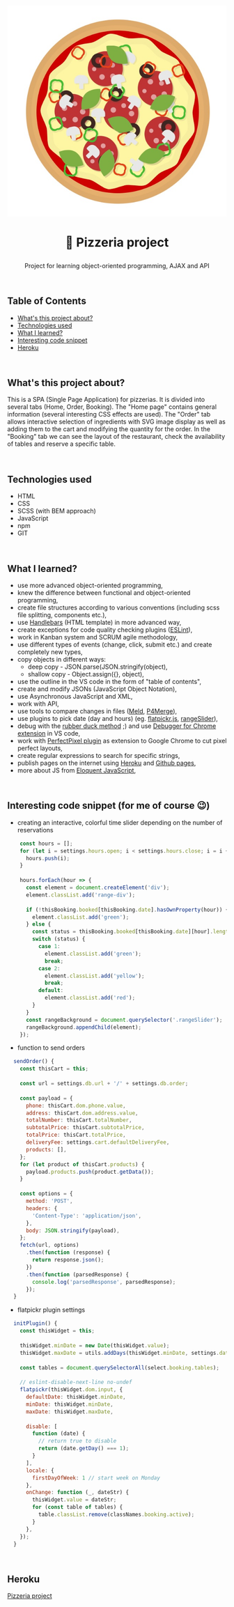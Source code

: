 <p align="center">
<a href="https://mysterious-fjord-34712.herokuapp.com/"><img src="src/images/logo8.jpg" title="pizza" alt="salami pizza"></a>
</p>


# <p align="center">🍕 Pizzeria project</p>
<p align="center">Project for learning object-oriented programming, AJAX and API</p>

</br>

## Table of Contents

- [What's this project about?](#about)
- [Technologies used](#technologies)
- [What I learned?](#what)
- [Interesting code snippet](#interesting)
- [Heroku](#heroku)

</br>

## <a name="about"></a>What's this project about?

This is a SPA (Single Page Application) for pizzerias. It is divided into several tabs (Home, Order, Booking). The "Home page" contains general information (several interesting CSS effects are used). The "Order" tab allows interactive selection of ingredients with SVG image display as well as adding them to the cart and modifying the quantity for the order. In the "Booking" tab we can see the layout of the restaurant, check the availability of tables and reserve a specific table.


</br>

## <a name="technologies"></a>Technologies used
- HTML
- CSS
- SCSS (with BEM approach)
- JavaScript
- npm
- GIT

</br>

## <a name="what"></a>What I learned?
- use more advanced object-oriented programming,
- knew the difference between functional and object-oriented programming,
- create file structures according to various conventions (including scss file splitting, components etc.),
- use <a href='https://handlebarsjs.com/'>Handlebars</a> (HTML template) in more advanced way,
- create exceptions for code quality checking plugins (<a href='https://eslint.org/docs/rules/no-inline-comments#top'>ESLint</a>),
- work in Kanban system and SCRUM agile methodology,
- use different types of events (change, click, submit etc.) and create completely new types,
- copy objects in different ways:
  - deep copy - JSON.parse(JSON.stringify(object),
  - shallow copy - Object.assign({}, object),
- use the outline in the VS code in the form of "table of contents",
- create and modify JSONs (JavaScript Object Notation),
- use Asynchronous JavaScript and XML,
- work with API,
- use tools to compare changes in files (<a href='http://meldmerge.org/'>Meld</a>, <a href='https://www.perforce.com/downloads/visual-merge-tool'>P4Merge</a>),
- use plugins to pick date (day and hours) (eg. <a href='https://flatpickr.js.org/'>flatpickr.js</a>, <a href='https://github.com/Stryzhevskyi/rangeSlider'>rangeSlider</a>),
- debug with the <a href='https://en.wikipedia.org/wiki/Rubber_duck_debugging'>rubber duck method</a> ;) and use <a href='https://marketplace.visualstudio.com/items?itemName=msjsdiag.debugger-for-chrome'>Debugger for Chrome extension</a> in VS code,
- work with <a href='https://chrome.google.com/webstore/detail/perfectpixel-by-welldonec/dkaagdgjmgdmbnecmcefdhjekcoceebi?hl=en'>PerfectPixel plugin</a> as extension to Google Chrome to cut pixel perfect layouts,
- create regular expressions to search for specific strings,
- publish pages on the internet using <a href='https://dashboard.heroku.com/'>Heroku</a> and <a href='https://pages.github.com/'>Github pages</a>,
- more about JS from <a href='https://eloquentjavascript.net/
'>Eloquent JavaScript</a>,



</br>

## <a name="interesting"></a>Interesting code snippet (for me of course 😉)
- creating an interactive, colorful time slider depending on the number of reservations

```js
    const hours = [];
    for (let i = settings.hours.open; i < settings.hours.close; i = i + 0.5) {
      hours.push(i);
    }

    hours.forEach(hour => {
      const element = document.createElement('div');
      element.classList.add('range-div');

      if (!thisBooking.booked[thisBooking.date].hasOwnProperty(hour)) {
        element.classList.add('green');
      } else {
        const status = thisBooking.booked[thisBooking.date][hour].length;
        switch (status) {
          case 1:
            element.classList.add('green');
            break;
          case 2:
            element.classList.add('yellow');
            break;
          default:
            element.classList.add('red');
        }
      }
      const rangeBackground = document.querySelector('.rangeSlider');
      rangeBackground.appendChild(element);
    });
```
- function to send orders

```js
  sendOrder() {
    const thisCart = this;

    const url = settings.db.url + '/' + settings.db.order;

    const payload = {
      phone: thisCart.dom.phone.value,
      address: thisCart.dom.address.value,
      totalNumber: thisCart.totalNumber,
      subtotalPrice: thisCart.subtotalPrice,
      totalPrice: thisCart.totalPrice,
      deliveryFee: settings.cart.defaultDeliveryFee,
      products: [],
    };
    for (let product of thisCart.products) {
      payload.products.push(product.getData());
    }

    const options = {
      method: 'POST',
      headers: {
        'Content-Type': 'application/json',
      },
      body: JSON.stringify(payload),
    };
    fetch(url, options)
      .then(function (response) {
        return response.json();
      })
      .then(function (parsedResponse) {
        console.log('parsedResponse', parsedResponse);
      });
  }
```

- flatpickr plugin settings

```js
  initPlugin() {
    const thisWidget = this;

    thisWidget.minDate = new Date(thisWidget.value);
    thisWidget.maxDate = utils.addDays(thisWidget.minDate, settings.datePicker.maxDaysInFuture);

    const tables = document.querySelectorAll(select.booking.tables);

    // eslint-disable-next-line no-undef
    flatpickr(thisWidget.dom.input, {
      defaultDate: thisWidget.minDate,
      minDate: thisWidget.minDate,
      maxDate: thisWidget.maxDate,

      disable: [
        function (date) {
          // return true to disable
          return (date.getDay() === 1);
        }
      ],
      locale: {
        firstDayOfWeek: 1 // start week on Monday
      },
      onChange: function (_, dateStr) {
        thisWidget.value = dateStr;
        for (const table of tables) {
          table.classList.remove(classNames.booking.active);
        }
      },
    });
  }
```





</br>



## <a name="heroku"></a>Heroku
<a href="https://mysterious-fjord-34712.herokuapp.com/">Pizzeria project</a>


